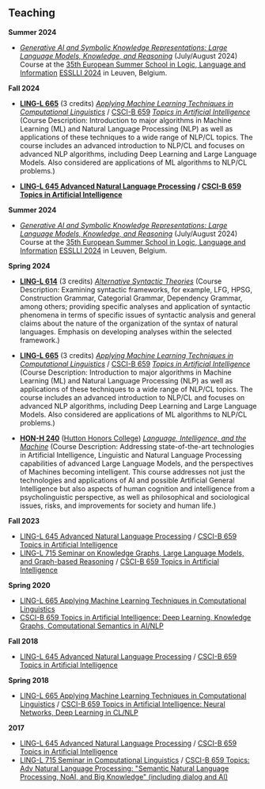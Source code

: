 ## Teaching

**Summer 2024**

- *[Generative AI and Symbolic Knowledge Representations: Large Language Models, Knowledge, and Reasoning](https://damir.cavar.me/ESSLLI24_LLM_KG.github.io/)* (July/August 2024) Course at the [35th European Summer School in Logic, Language and Information](https://2024.esslli.eu/) [ESSLLI 2024](https://2024.esslli.eu/) in Leuven, Belgium.



**Fall 2024**

- **[LING-L 665](/l665/)** (3 credits) *[Applying Machine Learning Techniques in Computational Linguistics](/l665/)* / [CSCI-B 659](/l665/) *[Topics in Artificial Intelligence](/l665/)* (Course Description: Introduction to major algorithms in Machine Learning (ML) and Natural Language Processing (NLP) as well as applications of these techniques to a wide range of NLP/CL topics. The course includes an advanced introduction to NLP/CL and focuses on advanced NLP algorithms, including Deep Learning and Large Language Models. Also considered are applications of ML algorithms to NLP/CL problems.)

- **[LING-L 645 Advanced Natural Language Processing](/l645/) / [CSCI-B 659 Topics in Artificial Intelligence](/l645/)**


**Summer 2024**

- *[Generative AI and Symbolic Knowledge Representations: Large Language Models, Knowledge, and Reasoning](https://damir.cavar.me/ESSLLI24_LLM_KG.github.io/)* (July/August 2024) Course at the [35th European Summer School in Logic, Language and Information](https://2024.esslli.eu/) [ESSLLI 2024](https://2024.esslli.eu/) in Leuven, Belgium.



**Spring 2024**

- **[LING-L 614](/l614/)** (3 credits) *[Alternative Syntactic Theories](/l614/)* (Course Description: Examining syntactic frameworks, for example, LFG, HPSG, Construction Grammar, Categorial Grammar, Dependency Grammar, among others; providing specific analyses and application of syntactic phenomena in terms of specific issues of syntactic analysis and general claims about the nature of the organization of the syntax of natural languages. Emphasis on developing analyses within the selected framework.)

- **[LING-L 665](/l665/)** (3 credits) *[Applying Machine Learning Techniques in Computational Linguistics](/l665/)* / [CSCI-B 659](/l665/) *[Topics in Artificial Intelligence](/l665/)* (Course Description: Introduction to major algorithms in Machine Learning (ML) and Natural Language Processing (NLP) as well as applications of these techniques to a wide range of NLP/CL topics. The course includes an advanced introduction to NLP/CL and focuses on advanced NLP algorithms, including Deep Learning and Large Language Models. Also considered are applications of ML algorithms to NLP/CL problems.)

- **[HON-H 240](/h240/)** ([Hutton Honors College](https://hutton.indiana.edu/index.html)) *[Language, Intelligence, and the Machine](/h240/)* (Course Description: Addressing state-of-the-art technologies in Artificial Intelligence, Linguistic and Natural Language Processing capabilities of advanced Large Language Models, and the perspectives of Machines becoming intelligent. This course addresses not just the technologies and applications of AI and possible Artificial General Intelligence but also aspects of human cognition and intelligence from a psycholinguistic perspective, as well as philosophical and sociological issues, risks, and improvements for society and human life.)


**Fall 2023**
- [LING-L 645 Advanced Natural Language Processing](/l645/) / [CSCI-B 659 Topics in Artificial Intelligence](/l645/)
- [LING-L 715 Seminar on Knowledge Graphs, Large Language Models, and Graph-based Reasoning](/l715-23/) / [CSCI-B 659 Topics in Artificial Intelligence](/l715-23/)




**Spring 2020**
- [LING-L 665 Applying Machine Learning Techniques in Computational Linguistics](/l665/)
- [CSCI-B 659 Topics in Artificial Intelligence: Deep Learning, Knowledge Graphs, Computational Semantics in AI/NLP](/l665/)

**Fall 2018**
- [LING-L 645 Advanced Natural Language Processing](/l645f18/) / [CSCI-B 659 Topics in Artificial Intelligence]()

**Spring 2018**
- [LING-L 665 Applying Machine Learning Techniques in Computational Linguistics](/l665/) / [CSCI-B 659 Topics in Artificial Intelligence: Neural Networks, Deep Learning in CL/NLP](/l665/)

**2017**
- [LING-L 645 Advanced Natural Language Processing](/l645/) / [CSCI-B 659 Topics in Artificial Intelligence](/l645/)
- [LING-L 715 Seminar in Computational Linguistics](/l715/) / [CSCI-B 659 Topics: Adv Natural Language Processing: "Semantic Natural Language Processing, NoAI, and Big Knowledge" (including dialog and AI)](/l715/)
